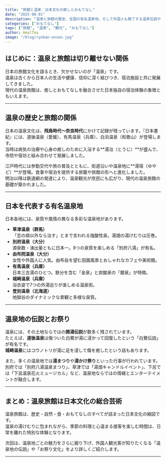 ```yaml
---
title: "旅館と温泉：日本文化の癒しとおもてなし"
date: "2025-08-01"
description: "温泉と旅館の歴史、全国の有名温泉地、そして外国人も魅了する温泉伝説やお祭りについて紹介します。"
categories: ["おもてなし"]
tags: ["旅館", "温泉", "観光", "おもてなし"]
author: HealTea
image: "/blog/ryokan-onsen.jpg"
---
```


## はじめに：温泉と旅館は切り離せない関係

日本の旅館文化を語るとき、欠かせないのが「温泉」です。  
温泉は古くから日本人の生活や健康、信仰に深く結びつき、宿泊施設と共に発展してきました。  
現代の温泉旅館は、癒しとおもてなしを融合させた日本独自の宿泊体験の象徴ともいえます。

---

## 温泉の歴史と旅館の関係

日本の温泉文化は、**飛鳥時代〜奈良時代**にかけて記録が残っています。『日本書紀』には、道後温泉（愛媛）、有馬温泉（兵庫）、白浜温泉（和歌山）が登場します。  
当時は病気の治療や心身の癒しのために入浴する**湯治（とうじ）**が盛んで、寺院や宿坊と組み合わせて発展しました。

江戸時代には参勤交代や旅の普及とともに、街道沿いや温泉地に**湯宿（ゆやど）**が登場。食事や宿泊を提供する旅籠や旅館の形へと進化しました。  
明治以降は鉄道網の発達により、温泉観光が庶民にも広がり、現代の温泉旅館の基礎が築かれました。

---

## 日本を代表する有名温泉地

日本各地には、泉質や風情の異なる多彩な温泉地があります。

- **草津温泉（群馬）**  
  「恋の病以外なら治す」とまで言われる強酸性泉。湯畑の湯けむりは圧巻。
- **別府温泉（大分）**  
  源泉数・湧出量ともに日本一。8つの泉質を楽しめる「別府八湯」が有名。
- **由布院温泉（大分）**  
  女性や外国人に人気。由布岳を望む田園風景とおしゃれなカフェや美術館。
- **有馬温泉（兵庫）**  
  日本三古湯のひとつ。鉄分を含む「金泉」と炭酸泉の「銀泉」が特徴。
- **城崎温泉（兵庫）**  
  浴衣姿で7つの外湯巡りが楽しめる温泉街。
- **登別温泉（北海道）**  
  地獄谷のダイナミックな景観と多様な泉質。

---

## 温泉地の伝説とお祭り

温泉には、その土地ならではの**開湯伝説**が数多く残されています。  
たとえば、**道後温泉**は傷ついた白鷺が湯に浸かって回復したという「白鷺伝説」が有名です。  
**城崎温泉**にはコウノトリが湯に足を浸して傷を癒したという話もあります。

また、多くの温泉地では**湯まつり**や**湯かけ祭り**といった行事が行われています。  
別府では「別府八湯温泉まつり」、草津では「湯畑キャンドルイベント」、下呂では「下呂温泉花火ミュージカル」など、温泉地ならではの情緒とエンターテイメントが融合します。

---

## まとめ：温泉旅館は日本文化の総合芸術

温泉旅館は、歴史・自然・食・おもてなしのすべてが詰まった日本文化の縮図です。  
温泉の湯けむりに包まれながら、季節の料理と心温まる接客を楽しむ時間は、日常を離れた特別な体験となります。

次回は、温泉地ごとの魅力をさらに掘り下げ、外国人観光客が知りたくなる「温泉地の伝説」や「お祭り文化」をより詳しくご紹介します。

---
